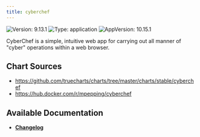 ```yaml
---
title: cyberchef
---
```


![Version: 9.13.1](https://img.shields.io/badge/Version-9.13.1-informational?style=flat-square) ![Type: application](https://img.shields.io/badge/Type-application-informational?style=flat-square) ![AppVersion: 10.15.1](https://img.shields.io/badge/AppVersion-10.15.1-informational?style=flat-square)

CyberChef is a simple, intuitive web app for carrying out all manner of "cyber" operations within a web browser.

## Chart Sources

- https://github.com/truecharts/charts/tree/master/charts/stable/cyberchef
- https://hub.docker.com/r/mpepping/cyberchef

## Available Documentation

- [**Changelog**](./CHANGELOG.md)
